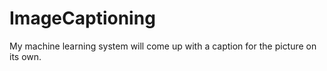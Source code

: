 # ImageCaptioning
My machine learning system will come up with a caption for the picture on its own.
